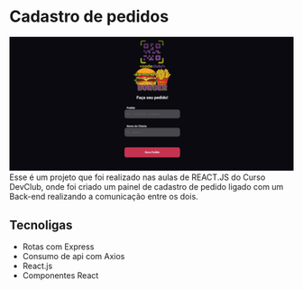 # Cadastro de pedidos 
![Imagem da home do app de cadastro de pedidos de uma Hamburgueria](https://github.com/JadsonPS/Cadastro-burger/blob/main/2024-01-22.png)
Esse é um projeto que foi realizado nas aulas de REACT.JS do Curso DevClub, onde foi criado um painel de cadastro de pedido ligado com um Back-end realizando a comunicação entre os dois.

## Tecnoligas
- Rotas com Express
- Consumo de api com Axios
- React.js
- Componentes React


